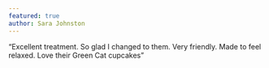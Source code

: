 ```yaml
---
featured: true
author: Sara Johnston
---
```


&ldquo;Excellent treatment. So glad I changed to them. Very friendly. Made to feel relaxed. Love their Green Cat cupcakes&rdquo;
